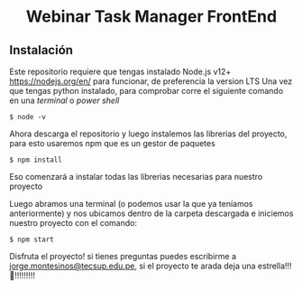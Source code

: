 # <div align="center">Webinar Task Manager FrontEnd</div>

## Instalación

Este repositorio requiere que tengas instalado Node.js v12+ https://nodejs.org/en/ para funcionar, de preferencia la version LTS
Una vez que tengas python instalado, para comprobar corre el siguiente comando en una _terminal_ o _power shell_

```
$ node -v
```

Ahora descarga el repositorio y luego instalemos las librerias del proyecto, para esto usaremos npm que es un gestor de paquetes

```
$ npm install
```

Eso comenzará a instalar todas las librerias necesarias para nuestro proyecto 

Luego abramos una terminal (o podemos usar la que ya teníamos anteriormente) y nos ubicamos dentro de la carpeta descargada e iniciemos nuestro proyecto con el comando:

```
$ npm start
```

Disfruta el proyecto! si tienes preguntas puedes escribirme a jorge.montesinos@tecsup.edu.pe, si el proyecto te arada deja una estrella!!! 🌟️!!!!!!!!!
